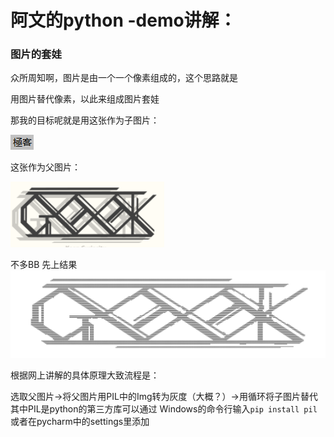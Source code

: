 # 阿文的python -demo讲解：

### 图片的套娃

众所周知啊，图片是由一个一个像素组成的，这个思路就是

用图片替代像素，以此来组成图片套娃

那我的目标呢就是用这张作为子图片：

![imgchild.jpg](https://github.com/itawenya/Tasks/blob/main/imgchild.jpg?raw=true)

这张作为父图片：

![imgparent.jpg](https://github.com/itawenya/Tasks/blob/main/imgparent.jpg?raw=true)

不多BB 先上结果![imgout.jpg](https://github.com/itawenya/Tasks/blob/main/imgout.jpg?raw=true)

根据网上讲解的具体原理大致流程是：    


选取父图片→将父图片用PIL中的Img转为灰度（大概？）→用循环将子图片替代    
其中PIL是python的第三方库可以通过 Windows的命令行输入`pip install pil`  
或者在pycharm中的settings里添加
